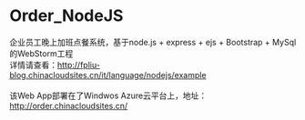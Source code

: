 # Order_NodeJS
企业员工晚上加班点餐系统，基于node.js + express + ejs + Bootstrap + MySql的WebStorm工程
</br>
详情请查看：http://fpliu-blog.chinacloudsites.cn/it/language/nodejs/example
</br></br>
该Web App部署在了Windwos Azure云平台上，地址：http://order.chinacloudsites.cn/
